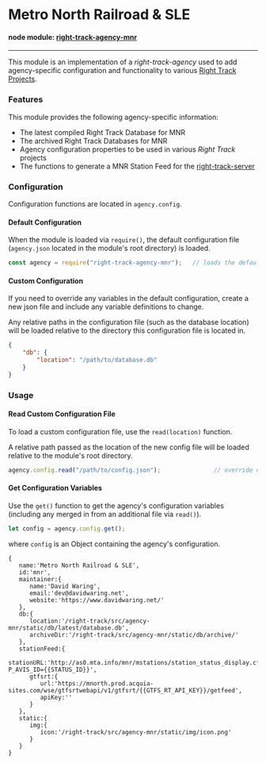 Metro North Railroad & SLE
==========================

#### node module: [right-track-agency-mnr](https://www.npmjs.com/package/right-track-agency-mnr)

---

This module is an implementation of a _right-track-agency_ used to add agency-specific 
configuration and functionality to various [Right Track Projects](https://github.com/right-track).

### Features

This module provides the following agency-specific information:

* The latest compiled Right Track Database for MNR
* The archived Right Track Databases for MNR
* Agency configuration properties to be used in various _Right Track_ projects
* The functions to generate a MNR Station Feed for the [right-track-server](https://github.com/right-track/right-track-server) 

### Configuration

Configuration functions are located in `agency.config`. 

#### Default Configuration

When the module is loaded via `require()`, the default configuration file (`agency.json` 
located in the module's root directory) is loaded.

```javascript
const agency = require("right-track-agency-mnr");   // loads the default configuration  
``` 

#### Custom Configuration

If you need to override any variables in the default configuration, create a new 
json file and include any variable definitions to change.

Any relative paths in the configuration file (such as the database location) will 
be loaded relative to the directory this configuration file is located in.

```json
{
    "db": {
        "location": "/path/to/database.db"    
    }
}
```

### Usage

#### Read Custom Configuration File

To load a custom configuration file, use the `read(location)` function.

A relative path passed as the location of the new config file will be loaded 
relative to the module's root directory.

```javascript
agency.config.read("/path/to/config.json");               // override config variables
```


#### Get Configuration Variables

Use the `get()` function to get the agency's configuration variables (including 
any merged in from an additional file via `read()`).

```javascript
let config = agency.config.get();
```

where `config` is an Object containing the agency's configuration.

```
{
   name:'Metro North Railroad & SLE',
   id:'mnr',
   maintainer:{
      name:'David Waring',
      email:'dev@davidwaring.net',
      website:'https://www.davidwaring.net/'
   },
   db:{
      location:'/right-track/src/agency-mnr/static/db/latest/database.db',
      archiveDir:'/right-track/src/agency-mnr/static/db/archive/'
   },
   stationFeed:{
      stationURL:'http://as0.mta.info/mnr/mstations/station_status_display.cfm?P_AVIS_ID={{STATUS_ID}}',
      gtfsrt:{
         url:'https://mnorth.prod.acquia-sites.com/wse/gtfsrtwebapi/v1/gtfsrt/{{GTFS_RT_API_KEY}}/getfeed',
         apiKey:''
      }
   },
   static:{
      img:{
         icon:'/right-track/src/agency-mnr/static/img/icon.png'
      }
   }
}
```